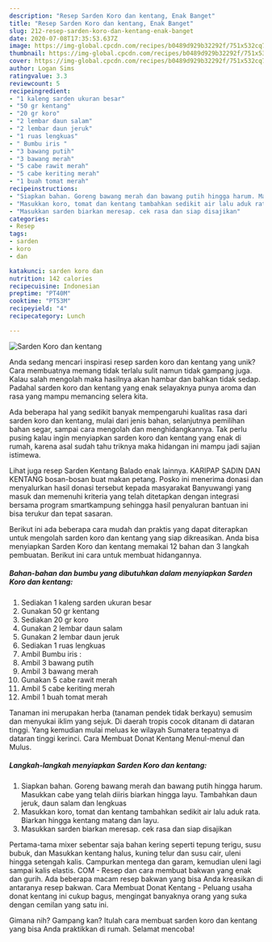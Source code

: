```yaml
---
description: "Resep Sarden Koro dan kentang, Enak Banget"
title: "Resep Sarden Koro dan kentang, Enak Banget"
slug: 212-resep-sarden-koro-dan-kentang-enak-banget
date: 2020-07-08T17:35:53.637Z
image: https://img-global.cpcdn.com/recipes/b0489d929b32292f/751x532cq70/sarden-koro-dan-kentang-foto-resep-utama.jpg
thumbnail: https://img-global.cpcdn.com/recipes/b0489d929b32292f/751x532cq70/sarden-koro-dan-kentang-foto-resep-utama.jpg
cover: https://img-global.cpcdn.com/recipes/b0489d929b32292f/751x532cq70/sarden-koro-dan-kentang-foto-resep-utama.jpg
author: Logan Sims
ratingvalue: 3.3
reviewcount: 5
recipeingredient:
- "1 kaleng sarden ukuran besar"
- "50 gr kentang"
- "20 gr koro"
- "2 lembar daun salam"
- "2 lembar daun jeruk"
- "1 ruas lengkuas"
- " Bumbu iris "
- "3 bawang putih"
- "3 bawang merah"
- "5 cabe rawit merah"
- "5 cabe keriting merah"
- "1 buah tomat merah"
recipeinstructions:
- "Siapkan bahan. Goreng bawang merah dan bawang putih hingga harum. Masukkan cabe yang telah diiris biarkan hingga layu. Tambahkan daun jeruk, daun salam dan lengkuas"
- "Masukkan koro, tomat dan kentang tambahkan sedikit air lalu aduk rata. Biarkan hingga kentang matang dan layu."
- "Masukkan sarden biarkan meresap. cek rasa dan siap disajikan"
categories:
- Resep
tags:
- sarden
- koro
- dan

katakunci: sarden koro dan 
nutrition: 142 calories
recipecuisine: Indonesian
preptime: "PT40M"
cooktime: "PT53M"
recipeyield: "4"
recipecategory: Lunch

---
```



![Sarden Koro dan kentang](https://img-global.cpcdn.com/recipes/b0489d929b32292f/751x532cq70/sarden-koro-dan-kentang-foto-resep-utama.jpg)

Anda sedang mencari inspirasi resep sarden koro dan kentang yang unik? Cara membuatnya memang tidak terlalu sulit namun tidak gampang juga. Kalau salah mengolah maka hasilnya akan hambar dan bahkan tidak sedap. Padahal sarden koro dan kentang yang enak selayaknya punya aroma dan rasa yang mampu memancing selera kita.

Ada beberapa hal yang sedikit banyak mempengaruhi kualitas rasa dari sarden koro dan kentang, mulai dari jenis bahan, selanjutnya pemilihan bahan segar, sampai cara mengolah dan menghidangkannya. Tak perlu pusing kalau ingin menyiapkan sarden koro dan kentang yang enak di rumah, karena asal sudah tahu triknya maka hidangan ini mampu jadi sajian istimewa.

Lihat juga resep Sarden Kentang Balado enak lainnya. KARIPAP SADIN DAN KENTANG bosan-bosan buat makan petang. Posko ini menerima donasi dan menyalurkan hasil donasi tersebut kepada masyarakat Banyuwangi yang masuk dan memenuhi kriteria yang telah ditetapkan dengan integrasi bersama program smartkampung sehingga hasil penyaluran bantuan ini bisa terukur dan tepat sasaran.


Berikut ini ada beberapa cara mudah dan praktis yang dapat diterapkan untuk mengolah sarden koro dan kentang yang siap dikreasikan. Anda bisa menyiapkan Sarden Koro dan kentang memakai 12 bahan dan 3 langkah pembuatan. Berikut ini cara untuk membuat hidangannya.

<!--inarticleads1-->

##### Bahan-bahan dan bumbu yang dibutuhkan dalam menyiapkan Sarden Koro dan kentang:

1. Sediakan 1 kaleng sarden ukuran besar
1. Gunakan 50 gr kentang
1. Sediakan 20 gr koro
1. Gunakan 2 lembar daun salam
1. Gunakan 2 lembar daun jeruk
1. Sediakan 1 ruas lengkuas
1. Ambil  Bumbu iris :
1. Ambil 3 bawang putih
1. Ambil 3 bawang merah
1. Gunakan 5 cabe rawit merah
1. Ambil 5 cabe keriting merah
1. Ambil 1 buah tomat merah


Tanaman ini merupakan herba (tanaman pendek tidak berkayu) semusim dan menyukai iklim yang sejuk. Di daerah tropis cocok ditanam di dataran tinggi. Yang kemudian mulai meluas ke wilayah Sumatera tepatnya di dataran tinggi kerinci. Cara Membuat Donat Kentang Menul-menul dan Mulus. 

<!--inarticleads2-->

##### Langkah-langkah menyiapkan Sarden Koro dan kentang:

1. Siapkan bahan. Goreng bawang merah dan bawang putih hingga harum. Masukkan cabe yang telah diiris biarkan hingga layu. Tambahkan daun jeruk, daun salam dan lengkuas
1. Masukkan koro, tomat dan kentang tambahkan sedikit air lalu aduk rata. Biarkan hingga kentang matang dan layu.
1. Masukkan sarden biarkan meresap. cek rasa dan siap disajikan


Pertama-tama mixer sebentar saja bahan kering seperti tepung terigu, susu bubuk, dan Masukkan kentang halus, kuning telur dan susu cair, uleni hingga setengah kalis. Campurkan mentega dan garam, kemudian uleni lagi sampai kalis elastis. COM - Resep dan cara membuat bakwan yang enak dan gurih. Ada beberapa macam resep bakwan yang bisa Anda kreasikan di antaranya resep bakwan. Cara Membuat Donat Kentang - Peluang usaha donat kentang ini cukup bagus, mengingat banyaknya orang yang suka dengan cemilan yang satu ini. 

Gimana nih? Gampang kan? Itulah cara membuat sarden koro dan kentang yang bisa Anda praktikkan di rumah. Selamat mencoba!
